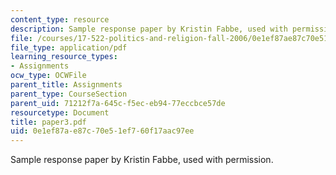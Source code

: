 ```yaml
---
content_type: resource
description: Sample response paper by Kristin Fabbe, used with permission.
file: /courses/17-522-politics-and-religion-fall-2006/0e1ef87ae87c70e51ef760f17aac97ee_paper3.pdf
file_type: application/pdf
learning_resource_types:
- Assignments
ocw_type: OCWFile
parent_title: Assignments
parent_type: CourseSection
parent_uid: 71212f7a-645c-f5ec-eb94-77eccbce57de
resourcetype: Document
title: paper3.pdf
uid: 0e1ef87a-e87c-70e5-1ef7-60f17aac97ee
---
```

Sample response paper by Kristin Fabbe, used with permission.

